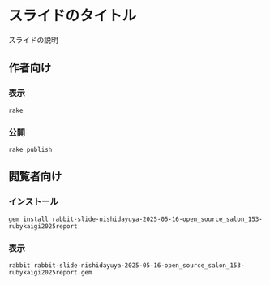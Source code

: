 # スライドのタイトル

スライドの説明

## 作者向け

### 表示

    rake

### 公開

    rake publish

## 閲覧者向け

### インストール

    gem install rabbit-slide-nishidayuya-2025-05-16-open_source_salon_153-rubykaigi2025report

### 表示

    rabbit rabbit-slide-nishidayuya-2025-05-16-open_source_salon_153-rubykaigi2025report.gem

